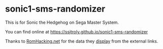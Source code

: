 # sonic1-sms-randomizer

This is for Sonic the Hedgehog on Sega Master System.

You can find online at https://ssjtroly.github.io/sonic1-sms-randomizer

Thanks to <a href="https://datacrystal.romhacking.net/wiki/Sonic_the_Hedgehog">RomHacking.net</a> for the data they <a href="https://datacrystal.romhacking.net/wiki/Sonic_the_Hedgehog:ROM_map">display</a> from the external links.
